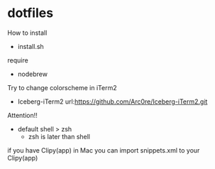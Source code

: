 # dotfiles

How to install

- install.sh

require
- nodebrew

Try to change colorscheme in iTerm2
- Iceberg-iTerm2
url:https://github.com/Arc0re/Iceberg-iTerm2.git

Attention!!
- default shell > zsh
    - zsh is later than shell

if you have Clipy(app) in Mac
  you can import snippets.xml to your Clipy(app)
